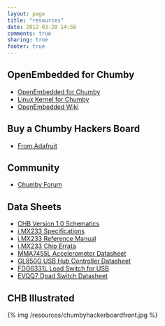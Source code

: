 ```yaml
---
layout: page
title: "resources"
date: 2012-03-20 14:58
comments: true
sharing: true
footer: true
---
```


OpenEmbedded for Chumby
-----------------------
 - [OpenEmbedded for Chumby](http://github.com/clearwater/chumby-oe)
 - [Linux Kernel for Chumby](http://github.com/clearwater/chumby-linux)
 - [OpenEmbedded Wiki](http://www.openembedded.org/index.php/Main_Page)

Buy a Chumby Hackers Board
--------------------------
 - [From Adafruit](http://www.adafruit.com/category/46)

Community
---------
 - [Chumby Forum](http://forum.chumby.com/viewforum.php?id=20)

Data Sheets
-----------
 - [CHB Version 1.0 Schematics](/resources/falconwing_oem3.pdf)
 - [i.MX233 Specifications](http://www.freescale.com/webapp/sps/site/prod_summary.jsp?code=i.MX233)
 - [i.MX233 Reference Manual](/resources/IMX23RM.pdf)
 - [i.MX233 Chip Errata](/resources/IMX23CE.pdf)
 - [MMA7455L Accelerometer Datasheet](/resources/MMA7455L.pdf)
 - [GL850G USB Hub Controller Datasheet](/resources/12052255151.pdf)
 - [FDG6331L Load Switch for USB](/resources/FDG6331L.pdf)
 - [EVQQ7 Dpad Switch Datasheet](/resources/ATR0000CE9.pdf)

CHB Illustrated 
---------------
{% img /resources/chumbyhackerboardfront.jpg %}
